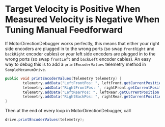 # Target Velocity is Positive When Measured Velocity is Negative When Tuning Manual Feedforward

If MotorDirectionDebugger works perfectly, this means that either your right side encoders are plugged in to the wrong ports (so swap `frontRight` and `backRight` encoder cables) or your left side encoders are plugged in to the wrong ports (so swap `frontLeft` and `backLeft` encoder cables).
An easy way to debug this is to add a `printEncoderValues` telemetry method in `SampleMecanumDrive`.

```java
public void printEncoderValues(Telemetry telemetry) {
        telemetry.addData("LeftFrontPos: ", leftFront.getCurrentPosition());
        telemetry.addData("RightFrontPos: ", rightFront.getCurrentPosition());
        telemetry.addData("LeftRearPos: ", leftRear.getCurrentPosition());
        telemetry.addData("RightBackPos: ", rightRear.getCurrentPosition());
}
```
Then at the end of every loop in MotorDirectionDebugger, call
```java
drive.printEncoderValues(telemetry);
```
